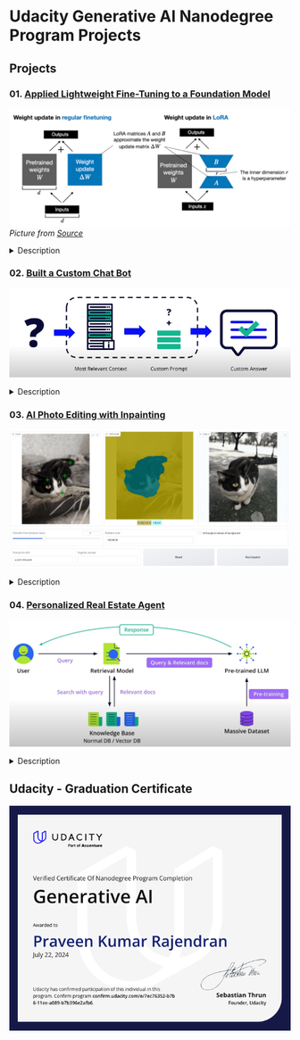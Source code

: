 # Udacity Generative AI Nanodegree Program Projects

## Projects

### 01. [Applied Lightweight Fine-Tuning to a Foundation Model](https://github.com/PraveenKumar-Rajendran/Lightweight-FT-Foundation_model)
![Fine-Tuning](assets/P1-PEFT.jpg)
*Picture from [Source](https://magazine.sebastianraschka.com/p/practical-tips-for-finetuning-llms)*

<details>
  <summary>Description</summary>
  Implemented advanced techniques to fine-tune a foundation model using Hugging Face and PyTorch.
</details>

### 02. [Built a Custom Chat Bot](https://github.com/PraveenKumar-Rajendran/LLM-CustomChatBot-with-RAG)
![Custom Chat Bot](assets/P2-RAG.png)

<details>
  <summary>Description</summary>
  Created a custom chatbot using retrieval-augmented generation without fine-tuning by preparing datasets, implementing semantic search, and composing queries.
</details>

### 03. [AI Photo Editing with Inpainting](https://github.com/PraveenKumar-Rajendran/AI-Photo-Editing-with-Inpainting)
![AI Photo Editing](assets/P3-Image-Inpainting.jpg)

<details>
  <summary>Description</summary>
  Used the Segment Anything Model (SAM) and Stable Diffusion to replace parts of images with AI-generated content based on user input.
</details>

### 04. [Personalized Real Estate Agent](https://github.com/PraveenKumar-Rajendran/Personalized-Real-Estate-Agent)
![Real Estate Agent](assets/P4-RAG-with-VectorDB.png)

<details>
  <summary>Description</summary>
  Developed an application that used LLMs, vector databases, semantic search, and RAG techniques to transform real estate listings into personalized narratives.
</details>

## Udacity - Graduation Certificate

![Generative AI Nanodegree](assets/GenerativeAI-Nanodegree.png)